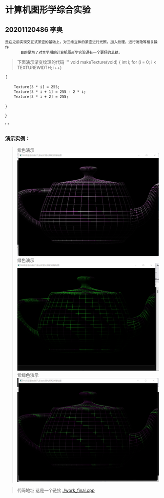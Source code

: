 # 计算机图形学综合实验

##   20201120486 李奥
    是在之前实现交互式茶壶的基础上，对三维立体的茶壶进行光照，加入纹理，进行消隐等相关操作
           目的是为了对本学期的计算机图形学实验课有一个更好的总结。
>下面演示渐变纹理的代码
'''
 void makeTexture(void)
{
	int i;
	for (i = 0; i < TEXTUREWIDTH; i++)

	{

		Texture[3 * i] = 255;
		Texture[3 * i + 1] = 255 - 2 * i;
		Texture[3 * i + 2] = 255;

	}
}   

'''
### 演示实例：
>紫色演示  
![紫色纹理运行](./picture/%E7%B4%AB%E8%89%B2.png)
>绿色演示
![绿色纹理运行](./picture/%E7%BB%BF%E8%89%B2.png)
>紫绿色演示
![紫绿色演示](./picture/%E7%B4%AB%E7%BB%BF%E8%89%B2.png)

>  代码地址
>这是一个链接 [./work_final.cpp](https://github.com/SuperLeo2021/Computer_Graphics_/blob/main/%E6%9D%8E%E5%A5%A5_20201120486*/experiment_final/work_final.cpp)
